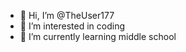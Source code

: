 - 👋 Hi, I’m @TheUser177
- 👀 I’m interested in coding
- 🌱 I’m currently learning middle school

<!---
TheUser177/TheUser177 is a ✨ special ✨ repository because its `README.md` (this file) appears on your GitHub profile.
You can click the Preview link to take a look at your changes.
--->

